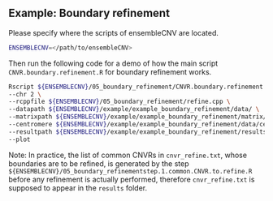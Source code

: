 ## Example: Boundary refinement

Please specify where the scripts of ensembleCNV are located.
```sh
ENSEMBLECNV=</path/to/ensembleCNV>
```

Then run the following code for a demo of how the main script `CNVR.boundary.refinement.R` for boundary refinement works.
```sh
Rscript ${ENSEMBLECNV}/05_boundary_refinement/CNVR.boundary.refinement.R \
--chr 2 \
--rcppfile ${ENSEMBLECNV}/05_boundary_refinement/refine.cpp \
--datapath ${ENSEMBLECNV}/example/example_boundary_refinement/data/ \
--matrixpath ${ENSEMBLECNV}/example/example_boundary_refinement/matrix/ \
--centromere ${ENSEMBLECNV}/example/example_boundary_refinement/data/centromere_hg19.txt \
--resultpath ${ENSEMBLECNV}/example/example_boundary_refinement/results/ \
--plot
```

Note: In practice, the list of common CNVRs in `cnvr_refine.txt`, whose boundaries are to be refined, is generated by the step `${ENSEMBLECNV}/05_boundary_refinementstep.1.common.CNVR.to.refine.R` before any refinement is actually performed, therefore `cnvr_refine.txt` is supposed to appear in the `results` folder.
